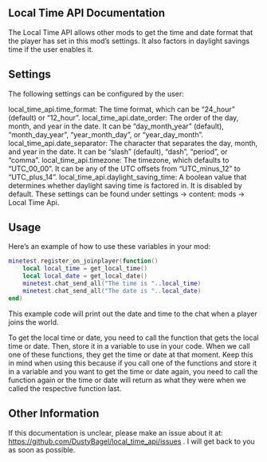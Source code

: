 ## Local Time API Documentation
The Local Time API allows other mods to get the time and date format that the player has set in this mod’s settings. It also factors in daylight savings time if the user enables it.

## Settings
The following settings can be configured by the user:

local_time_api.time_format: The time format, which can be “24_hour” (default) or “12_hour”.
local_time_api.date_order: The order of the day, month, and year in the date. It can be “day_month_year” (default), “month_day_year”, “year_month_day”, or “year_day_month”.
local_time_api.date_separator: The character that separates the day, month, and year in the date. It can be “slash” (default), “dash”, “period”, or “comma”.
local_time_api.timezone: The timezone, which defaults to “UTC_00_00”. It can be any of the UTC offsets from “UTC_minus_12” to “UTC_plus_14”.
local_time_api.daylight_saving_time: A boolean value that determines whether daylight saving time is factored in. It is disabled by default.
These settings can be found under settings -> content: mods -> Local Time Api.

## Usage
Here’s an example of how to use these variables in your mod:

```Lua
minetest.register_on_joinplayer(function()
    local local_time = get_local_time()
    local local_date = get_local_date()
    minetest.chat_send_all("The time is "..local_time)
    minetest.chat_send_all("The date is "..local_date)
end)
```

This example code will print out the date and time to the chat when a player joins the world.

To get the local time or date, you need to call the function that gets the local time or date. Then, store it in a variable to use in your code. When we call one of these functions, they get the time or date at that moment. Keep this in mind when using this because if you call one of the functions and store it in a variable and you want to get the time or date again, you need to call the function again or the time or date will return as what they were when we called the respective function last.

## Other Information
If this documentation is unclear, please make an issue about it at: https://github.com/DustyBagel/local_time_api/issues . I will get back to you as soon as possible.
